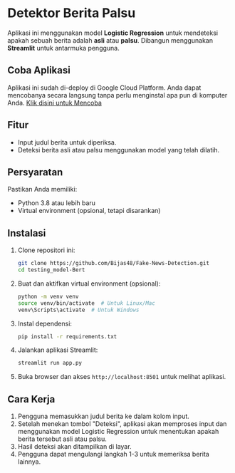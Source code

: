 # Detektor Berita Palsu

Aplikasi ini menggunakan model **Logistic Regression** untuk mendeteksi apakah sebuah berita adalah **asli** atau **palsu**. Dibangun menggunakan **Streamlit** untuk antarmuka pengguna.

## Coba Aplikasi
Aplikasi ini sudah di-deploy di Google Cloud Platform. Anda dapat mencobanya secara langsung tanpa perlu menginstal apa pun di komputer Anda.
 [Klik disini untuk Mencoba](https://skripsi-ai-agent-459202.et.r.appspot.com) 

## Fitur
- Input judul berita untuk diperiksa.
- Deteksi berita asli atau palsu menggunakan model yang telah dilatih.

## Persyaratan
Pastikan Anda memiliki:
- Python 3.8 atau lebih baru
- Virtual environment (opsional, tetapi disarankan)

## Instalasi
1. Clone repositori ini:
   ```bash
   git clone https://github.com/Bijas48/Fake-News-Detection.git
   cd testing_model-Bert
    ```
2. Buat dan aktifkan virtual environment (opsional):
   ```bash
   python -m venv venv
   source venv/bin/activate  # Untuk Linux/Mac
   venv\Scripts\activate  # Untuk Windows
   ```
3. Instal dependensi:
   ```bash
   pip install -r requirements.txt
   ``` 
4. Jalankan aplikasi Streamlit:
   ```bash
   streamlit run app.py
   ```
5. Buka browser dan akses `http://localhost:8501` untuk melihat aplikasi.


## Cara Kerja
1. Pengguna memasukkan judul berita ke dalam kolom input.
2. Setelah menekan tombol "Deteksi", aplikasi akan memproses input dan menggunakan model Logistic Regression untuk menentukan apakah berita tersebut asli atau palsu.
3. Hasil deteksi akan ditampilkan di layar.
4. Pengguna dapat mengulangi langkah 1-3 untuk memeriksa berita lainnya.



